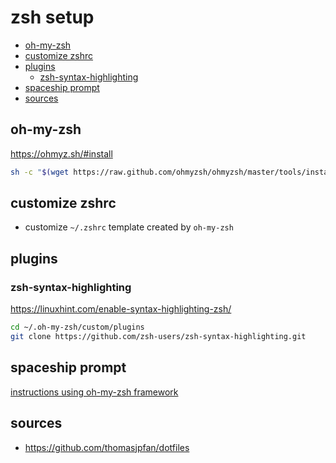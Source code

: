 # zsh setup

<!-- vim-markdown-toc GFM -->

* [oh-my-zsh](#oh-my-zsh)
* [customize zshrc](#customize-zshrc)
* [plugins](#plugins)
    * [zsh-syntax-highlighting](#zsh-syntax-highlighting)
* [spaceship prompt](#spaceship-prompt)
* [sources](#sources)

<!-- vim-markdown-toc -->


## oh-my-zsh
https://ohmyz.sh/#install
```bash
sh -c "$(wget https://raw.github.com/ohmyzsh/ohmyzsh/master/tools/install.sh -O -)"
```
## customize zshrc
- customize `~/.zshrc` template created by `oh-my-zsh`

## plugins
### zsh-syntax-highlighting
https://linuxhint.com/enable-syntax-highlighting-zsh/
```bash
cd ~/.oh-my-zsh/custom/plugins
git clone https://github.com/zsh-users/zsh-syntax-highlighting.git
```

## spaceship prompt
[instructions using oh-my-zsh framework](https://github.com/spaceship-prompt/spaceship-prompt#oh-my-zsh)


## sources
- https://github.com/thomasjpfan/dotfiles

